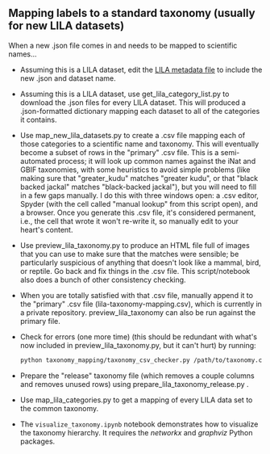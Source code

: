 ## Mapping labels to a standard taxonomy (usually for new LILA datasets)

When a new .json file comes in and needs to be mapped to scientific names...

* Assuming this is a LILA dataset, edit the [LILA metadata file](http://lila.science/wp-content/uploads/2020/03/lila_sas_urls.txt) to include the new .json and dataset name.

* Assuming this is a LILA dataset, use get_lila_category_list.py to download the .json files for every LILA dataset.  This will produced a .json-formatted dictionary mapping each dataset to all of the categories it contains.

* Use map_new_lila_datasets.py to create a .csv file mapping each of those categories to a scientific name and taxonomy.  This will eventually become a subset of rows in the "primary" .csv file.  This is a semi-automated process; it will look up common names against the iNat and GBIF taxonomies, with some heuristics to avoid simple problems (like making sure that "greater_kudu" matches "greater kudu", or that "black backed jackal" matches "black-backed jackal"), but you will need to fill in a few gaps manually.  I do this with three windows open: a .csv editor, Spyder (with the cell called "manual lookup" from this script open), and a browser.  Once you generate this .csv file, it's considered permanent, i.e., the cell that wrote it won't re-write it, so manually edit to your heart's content.

* Use preview_lila_taxonomy.py to produce an HTML file full of images that you can use to make sure that the matches were sensible; be particularly suspicious of anything that doesn't look like a mammal, bird, or reptile.  Go back and fix things in the .csv file.  This script/notebook also does a bunch of other consistency checking.

* When you are totally satisfied with that .csv file, manually append it to the "primary" .csv file (lila-taxonomy-mapping.csv), which is currently in a private repository.  preview_lila_taxonomy can also be run against the primary file.

* Check for errors (one more time) (this should be redundant with what's now included in preview_lila_taxonomy.py, but it can't hurt) by running:

    ```bash
    python taxonomy_mapping/taxonomy_csv_checker.py /path/to/taxonomy.csv
    ```
    
* Prepare the "release" taxonomy file (which removes a couple columns and removes unused rows) using prepare_lila_taxonomy_release.py .

* Use map_lila_categories.py to get a mapping of every LILA data set to the common taxonomy.

* The `visualize_taxonomy.ipynb` notebook demonstrates how to visualize the taxonomy hierarchy. It requires the *networkx* and *graphviz* Python packages.
